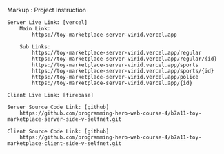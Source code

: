 Markup : Project Instruction
    
    Server Live Link: [vercel]
        Main Link:
            https://toy-marketplace-server-virid.vercel.app

        Sub Links:
            https://toy-marketplace-server-virid.vercel.app/regular
            https://toy-marketplace-server-virid.vercel.app/regular/{id}
            https://toy-marketplace-server-virid.vercel.app/sports
            https://toy-marketplace-server-virid.vercel.app/sports/{id}
            https://toy-marketplace-server-virid.vercel.app/police
            https://toy-marketplace-server-virid.vercel.app/{id}
    
    Client Live Link: [firebase]

    Server Source Code Link: [github]
        https://github.com/programming-hero-web-course-4/b7a11-toy-marketplace-server-side-v-selfnet.git
    
    Client Source Code Link: [github]
        https://github.com/programming-hero-web-course-4/b7a11-toy-marketplace-client-side-v-selfnet.git